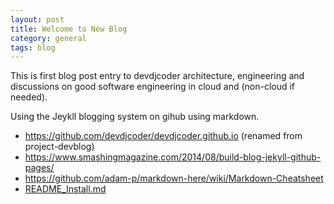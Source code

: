 ```yaml
---
layout: post
title: Welcome to New Blog
category: general
tags: blog
---
```


This is first blog post entry to devdjcoder architecture, engineering and discussions on good software engineering in cloud and (non-cloud if needed).

Using the Jeykll blogging system on gihub using markdown.

* https://github.com/devdjcoder/devdjcoder.github.io (renamed from project-devblog)
* https://www.smashingmagazine.com/2014/08/build-blog-jekyll-github-pages/
* https://github.com/adam-p/markdown-here/wiki/Markdown-Cheatsheet
* [README_Install.md](https://raw.githubusercontent.com/devdjcoder/devdjcoder.github.io/master/README_Install.md)


